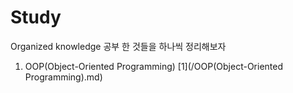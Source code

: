 # Study
Organized knowledge
공부 한 것들을 하나씩 정리해보자
1. OOP(Object-Oriented Programming) [1](/OOP(Object-Oriented Programming).md)
